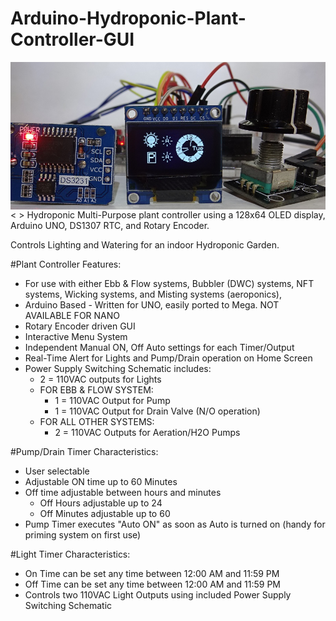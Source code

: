 # Arduino-Hydroponic-Plant-Controller-GUI
<img align="center" src="main.jpg" />
<&nbsp>
Hydroponic Multi-Purpose plant controller using a 128x64 OLED display, Arduino UNO, DS1307 RTC, and Rotary Encoder.

Controls Lighting and Watering for an indoor Hydroponic Garden.

#Plant Controller Features:

  * For use with either Ebb &amp; Flow systems, Bubbler (DWC) systems, NFT systems, Wicking systems, and Misting systems (aeroponics), 
  * Arduino Based - Written for UNO, easily ported to Mega. NOT AVAILABLE FOR NANO
  * Rotary Encoder driven GUI
  * Interactive Menu System
  * Independent Manual ON, Off Auto settings for each Timer/Output
  * Real-Time Alert for Lights and Pump/Drain operation on Home Screen
  * Power Supply Switching Schematic includes: 
    * 2 = 110VAC outputs for Lights
    * FOR EBB & FLOW SYSTEM:
      * 1 = 110VAC Output for Pump 
      * 1 = 110VAC Output for Drain Valve (N/O operation)
    * FOR ALL OTHER SYSTEMS:
      * 2 = 110VAC Outputs for Aeration/H2O Pumps
    
    
#Pump/Drain Timer Characteristics: 

  * User selectable 
  * Adjustable ON time up to 60 Minutes
  * Off time adjustable between hours and minutes
    * Off Hours adjustable up to 24
    * Off Minutes adjustable up to 60
  * Pump Timer executes "Auto ON" as soon as Auto is turned on (handy for priming system on first use)

#Light Timer Characteristics:

  * On Time can be set any time between 12:00 AM and 11:59 PM
  * Off Time can be set any time between 12:00 AM and 11:59 PM
  * Controls two 110VAC Light Outputs using included Power Supply Switching Schematic
